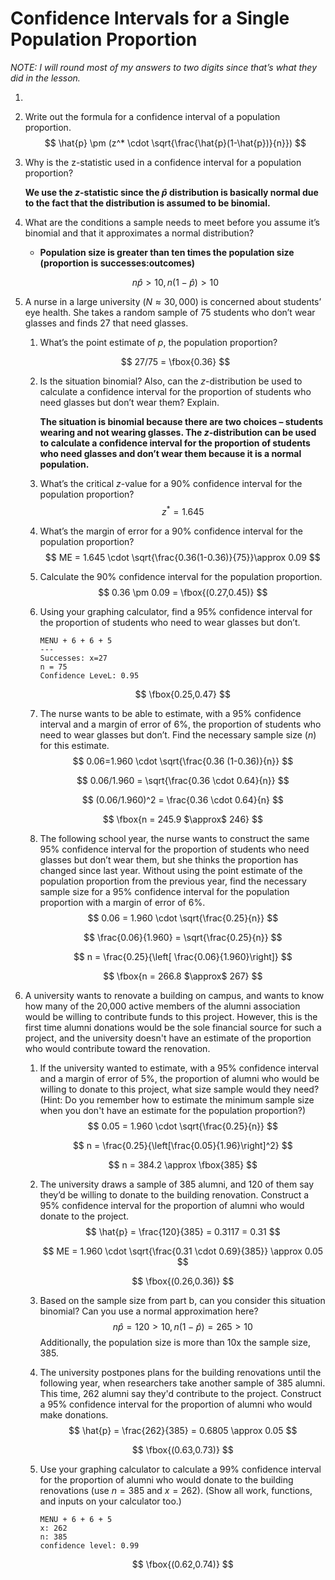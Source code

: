 # Confidence Intervals for a Single Population Proportion



*NOTE: I will round most of my answers to two digits since that’s what they did in the lesson.*

1.  

   1. Write out the formula for a confidence interval of a population proportion. 
      $$
      \hat{p} \pm (z^* \cdot \sqrt{\frac{\hat{p}(1-\hat{p})}{n}})
      $$

   2. Why is the z-statistic used in a confidence interval for a population proportion? 

      **We use the *z*-statistic since the $\hat{p}$ distribution is basically normal due to the fact that the distribution is assumed to be binomial.** 

   3. What are the conditions a sample needs to meet before you assume it’s binomial and that it approximates a normal distribution? 

      * **Population size is greater than ten times the population size (proportion is successes:outcomes)**

      $$
      n\hat{p} > 10, n(1-\hat{p}) > 10
      $$

2. A nurse in a large university ($N \approx 30,000$) is concerned about students’ eye health. She takes a random sample of 75 students who don’t wear glasses and finds 27 that need glasses. 

   1. What’s the point estimate of $p$, the population proportion?

   $$
   27/75 = \fbox{0.36}
   $$

   2. Is the situation binomial? Also, can the *z*-distribution be used to calculate a confidence interval for the proportion of students who need glasses but don’t wear them? Explain. 

      **The situation is binomial because there are two choices – students wearing and not wearing glasses. The *z*-distribution can be used to calculate a confidence interval for the proportion of students who need glasses and don’t wear them because it is a normal population.** 

   3. What’s the critical $z$-value for a 90% confidence interval for the population proportion? 
      $$
      z^* = 1.645
      $$

   4. What’s the margin of error for a 90% confidence interval for the population proportion? 
      $$
      ME = 1.645 \cdot \sqrt{\frac{0.36(1-0.36)}{75}}\approx 0.09
      $$

   5. Calculate the 90% confidence interval for the population proportion.
      $$
      0.36 \pm 0.09 = \fbox{(0.27,0.45)}
      $$

   6. Using your graphing calculator, find a 95% confidence interval for the proportion of students who need to wear glasses but don’t. 

      ```
      MENU + 6 + 6 + 5
      ---
      Successes: x=27
      n = 75
      Confidence LeveL: 0.95
      ```

      $$
      \fbox{0.25,0.47}
      $$

   7. The nurse wants to be able to estimate, with a 95% confidence interval and a margin of error of 6%, the proportion of students who need to wear glasses but don’t. Find the necessary sample size ($n$) for this estimate. 
      $$
      0.06=1.960 \cdot \sqrt{\frac{0.36 (1-0.36)}{n}}
      $$

      $$
      0.06/1.960 = \sqrt{\frac{0.36 \cdot 0.64}{n}}
      $$

      $$
      (0.06/1.960)^2 = \frac{0.36 \cdot 0.64}{n}
      $$

      $$
      \fbox{n = 245.9 $\approx$ 246}
      $$

   8. The following school year, the nurse wants to construct the same 95% confidence interval for the proportion of students who need glasses but don’t wear them, but she thinks the proportion has changed since last year. Without using the point estimate of the population proportion from the previous year, find the necessary sample size for a 95% confidence interval for the population proportion with a margin of error of 6%. 
      $$
      0.06 = 1.960 \cdot \sqrt{\frac{0.25}{n}}
      $$

      $$
      \frac{0.06}{1.960} = \sqrt{\frac{0.25}{n}}
      $$

      $$
      n = \frac{0.25}{\left[ \frac{0.06}{1.960}\right]}
      $$

      $$
      \fbox{n = 266.8 $\approx$ 267}
      $$

3. A university wants to renovate a building on campus, and wants to know how many of the 20,000 active members of the alumni association would be willing to contribute funds to this project. However, this is the first time alumni donations would be the sole financial source for such a project, and the university doesn't have an estimate of the proportion who would contribute toward the renovation.

   1. If the university wanted to estimate, with a 95% confidence interval and a margin of error of 5%, the proportion of alumni who would be willing to donate to this project, what size sample would they need? (Hint: Do you remember how to estimate the minimum sample size when you don't have an estimate for the population proportion?)
      $$
      0.05 = 1.960 \cdot \sqrt{\frac{0.25}{n}}
      $$

      $$
      n = \frac{0.25}{\left[\frac{0.05}{1.96}\right]^2}
      $$

      $$
      n = 384.2 \approx \fbox{385}
      $$

   2. The university draws a sample of 385 alumni, and 120 of them say they’d be willing to donate to the building renovation. Construct a 95% confidence interval for the proportion of alumni who would donate to the project. 
      $$
      \hat{p} = \frac{120}{385} = 0.3117 = 0.31
      $$

      $$
      ME = 1.960 \cdot \sqrt{\frac{0.31 \cdot 0.69}{385}} \approx 0.05
      $$

      $$
      \fbox{(0.26,0.36)}
      $$

   3. Based on the sample size from part b, can you consider this situation binomial? Can you use a normal approximation here? 
      $$
      n\hat{p} = 120 > 10, n(1-\hat{p}) = 265 > 10
      $$
      Additionally, the population size is more than 10x the sample size, 385. 

   4. The university postpones plans for the building renovations until the following year, when researchers take another sample of 385 alumni. This time, 262 alumni say they'd contribute to the project. Construct a 95% confidence interval for the proportion of alumni who would make donations. 
      $$
      \hat{p} = \frac{262}{385} = 0.6805 \approx 0.05
      $$

      $$
      \fbox{(0.63,0.73)}
      $$

   5. Use your graphing calculator to calculate a 99% confidence interval for the proportion of alumni who would donate to the building renovations (use $n = 385$ and $x = 262$). (Show all work, functions, and inputs on your calculator too.)

      ```
      MENU + 6 + 6 + 5
      x: 262
      n: 385
      confidence level: 0.99
      ```

      $$
      \fbox{(0.62,0.74)}
      $$

      

   